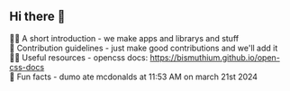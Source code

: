 ## Hi there 👋
🙋‍♀️ A short introduction - we make apps and librarys and stuff   
🌈 Contribution guidelines - just make good contributions and we'll add it   
👩‍💻 Useful resources - opencss docs: https://bismuthium.github.io/open-css-docs   
🍿 Fun facts - dumo ate mcdonalds at 11:53 AM on march 21st 2024
<!--

**Here are some ideas to get you started:**

🙋‍♀️ A short introduction - what is your organization all about?
🌈 Contribution guidelines - how can the community get involved?
👩‍💻 Useful resources - where can the community find your docs? Is there anything else the community should know?
🍿 Fun facts - what does your team eat for breakfast?
🧙 Remember, you can do mighty things with the power of [Markdown](https://docs.github.com/github/writing-on-github/getting-started-with-writing-and-formatting-on-github/basic-writing-and-formatting-syntax)
-->
